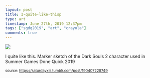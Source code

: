 ```yaml
---
layout: post
title: I-quite-like-thisp
type: art
timestamp: June 27th, 2019 12:37pm
tags: ["sgdq2019", "art", "crayola"]
comments: true
---
```

<img src="https://saturdayxiii.github.io/media/190407228749.jpg"/>

I quite like this.
Marker sketch of the Dark Souls 2 character used in Summer Games Done Quick 2019
<br/>
 
  
<small>source: https://saturdayxiii.tumblr.com/post/190407228749</small>
